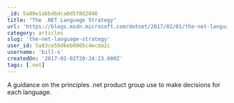 ```yaml
---
_id: 5a88e1abbd6dca0d5f0d2046
title: "The .NET Language Strategy"
url: 'https://blogs.msdn.microsoft.com/dotnet/2017/02/01/the-net-language-strategy/'
category: articles
slug: 'the-net-language-strategy'
user_id: 5a83ce59d6eb0005c4ecda2c
username: 'bill-s'
createdOn: '2017-02-02T20:24:23.000Z'
tags: [.net]
---
```


A guidance on the principles .net product group use to make decisions for each language.
